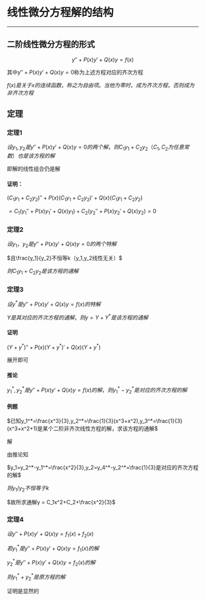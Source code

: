 # 线性微分方程解的结构

---

## 二阶线性微分方程的形式

$$y'' +P(x)y' + Q(x)y=f(x)$$

其中$y''+P(x)y'+Q(x)y=0$称为上述方程对应的齐次方程

$f(x)是关于x的连续函数，称之为自由项。当他为零时，成为齐次方程，否则成为非齐次方程$

## 定理

### 定理1

$设y_1,y_2是y''+P(x)y'+Q(x)y=0的两个解，则C_1y_1+C_2y_2（C_1,C_2为任意常数）也是该方程的解$

即解的线性组合仍是解

#### 证明：

$(C_1y_1+C_2y_2)''+P(x)(C_1y_1+C_2y_2)'+Q(x)(C_1y_1+C_2y_2)$

$=C_1(y_1''+P(x)y_1'+Q(x)y_1)+C_2(y_2''+P(x)y_2'+Q(x)y_2) = 0$

### 定理2

$设y_1，y_2是y''+P(x)y'+Q(x)y=0的两个特解$

$且\frac{y_1}{y_2}不恒等k（y_1,y_2线性无关）$

$则C_1y_1+C_2y_2是该方程的通解$

### 定理3

$设y^*是y''+P(x)y'+Q(x)y=f(x)的特解$

$Y是其对应的齐次方程的通解，则y=Y+Y^*是该方程的通解$

#### 证明

$(Y+y^*)''+P(x)(Y+y^*)'+Q(x)(Y+y^*)$

展开即可

#### 推论

$y_1^*,y_2^*是y''+P(x)y'+Q(x)y=f(x)的解，则y_1^*-y_2^*是对应的齐次方程的解$

#### 例题

$已知y_1^*=\frac{x^3}{3},y_2^*=\frac{1}{3}(x^3+x^2),y_3^*=\frac{1}{3}(x^3+x^2+1)是某个二阶非齐次线性方程的解，求该方程的通解$

解

由推论知

$y_1=y_2^*-y_1^*=\frac{x^2}{3},y_2=y_4^*-y_2^*=\frac{1}{3}是对应的齐次方程的解$

$则y_1/y_2不恒等于k$

$故所求通解y = C_1x^2+C_2+\frac{x^2}{3}$

### 定理4

$设y''+P(x)y'+Q(x)y=f_1(x)+f_2(x)$

$若y_1^*是y''+P(x)y'+Q(x)y=f_1(x)的解$

$y_2^*是y''+P(x)y'+Q(x)y=f_2(x)的解$

$则y_1^*+y_2^*是原方程的解$

证明是显然的